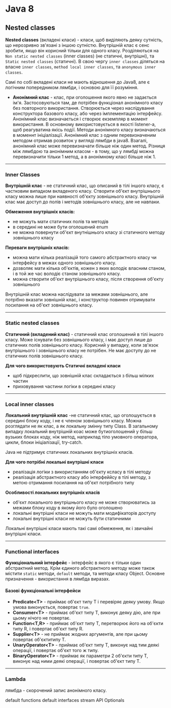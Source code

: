 # Java 8

## Nested classes

**Nested classes** (вкладені класи) - класи, щоб виділяють деяку сутність, що нерозривно зв'язані з іншою сутністю. Внутрішній клас є сенс зробити, якщо він корисний тільки для одного класу. Розділяються на `Non static nested classes` (inner classes) (не статичні, внутрішні), та `Static nested classes` (статичні). В свою чергу `inner classes` діляться на власне `inner classes`, `method local inner classes`, та `anonymous inner classes`. 
  
Самі по собі вкладені класи не мають відношення до Java8, але є логічним попередником лямбди, і основою для її розуміння.

* **Анонімний клас** - клас, при оголошення якого явно не задається ім'я. Застосовуються там, де потрібен функціонал анонімного класу без повторного використання. Створюється через наслідування конструктора базового класу, або через імплементацію інтерфейсу. Анонімний клас визначається і створює екземпляр в момент використання. В основному використовується в якості listener-а, щоб реагуватина якісь події. Методи анонімного класу визначаються в моменнт ініціалізації. Анонімний клас з одним перевизначеним методом отримав розвиток у вигляді лямбди в java8. Взагалі, анонімний клас може перевизначати більше ніж один метод. Різниця між лямбдою та анонімним класом - в тому, що у лямбді можна перевизначити тільки 1 метод, а в анонімному класі більше ніж 1.

---
### Inner Classes
**Внутрішній клас** - не статичний клас, що описаний в тілі іншого класу, є частковим випадком вкладеного класу. Створити об'єкт внутрішнього класу можна лише при наявності об'єкту зовнішнього класу. Внутрішній клас має доступ до полів і методів зовнішнього класу, але не навпаки.

**Обмеження внутрішніх класів:**
* не можуть мати статичних полів та методів
* в середині не може бути оголошений enum
* не можна повернути об'єкт внутнішнього класу зі статичного методу зовнішнього класу

**Переваги внутрішніх класів:**
* можна мати кілька реалізацій того самого абстрактного класу чи інтерфейсу в межах одного зовнішнього класу.
* дозволяє мати кілька об'єктів, кожен з яких володіє власним станом, і в той же час володіє станом зовнішнього класу.
* можна створити об'єкт внутрішнього класу, після створення об'єкту зовнішнього

Внутрішній клас можна наслідувати за межами зовнішнього, але потрібно вказати зовнішній клас, і конструктор повинен отримувати посилання на об'єкт зовнішнього класу.
 
---
### Static nested classes
**Статичний (вкладений клас)** - статичний клас оголошений в тілі іншого класу. Може існувати без зовнішнього класу, і має доступ лише до статичних полів зовнішнього класу. Корисний у випадку, коли зв'язок внутрішнього і зовнішнього класу не потрібен. Не має доступу до не статичних полів зовнішнього класу.

**Для чого використовують Статичні вкладені класи**
* щоб підкреслити, що зовнішній клас складається з більш мілких частин
* приховування частини логіки в середині класу

---
### Local inner classes
**Локальний внутрішній клас** -не статичний клас, що оголошується в середині блоку коду, і не є членом зовнішнього класу. Можна розглядати не як клас, а як локальну змінну типу Class. В загальному випадку локальний внутрішній коас може бутиоголошений у більш вузьких блоках коду, ніж метод, наприклад тіло умовного оператора, цикли, блоки ініціалізації, try-catch.

Java не підтримує статичних локальних внутрішніх класів.

**Для чого потрібні локальні внутрішні класи**
* реалізація логіки з використанням об'єкту ксласу в тілі методу
* реалізація абстрактного класу або інтерфеййсу в тілі методу, з метою отримання посилання на об'єкт потрібного типу

**Особливості локальних внутрішніх класів**
* об'єкт локального внутрішнього класу не може створюватись за межами блоку коду в якому його було оголошено
* локальні внутрішні класи не можуть мати модифікаторів доступу
* локальні внутрішні класи не можуть бути статичними

Локальні внутрішні класи мають такі самі обмеження, як і звичайні внутрішні класи.

---
### Functional interfaces

**Функціональний інтерфейс** - інтерфейс в якого є тільки один абстрактний метод. Крім єдиного абстрактного методу може також містити `static` методи, `default` методи, та методи класу Object. Основне призначення - використання в лямбда виразах.

#### Базові функціональні інтерфейси
* **Predicate\<T>** - приймає об'єкт типу Т і перевіряє деяку умову. Якщо умова виконується, повертає `true`.
* **Consumer\<T>** - приймає об'єкт типу Т, виконує деяку дію, але при цьому нічого не повертає.
* **Function\<T,R>** - приймає об'єкт типу Т, перетворює його на об'єкти типу R, і повертає об'єкт типу R.
* **Supplier\<T>** - не приймає жодних аргументів, але при цьому повертає об'єктитипу Т.
* **UnaryOperator\<T>** - приймає об'єкт типу Т, виконує над тим деякі операції, і повертає об'єкт того ж типу.
* **BinaryOperator\<T>** - приймає як параметри 2 об'єкти типу Т, виконує над ними деякі операції, і повертає об'єкт типу Т.
---
### Lambda
лямбда - скорочений запис анонімного класу. 


default functions
default interfaces
stream API
Optionals